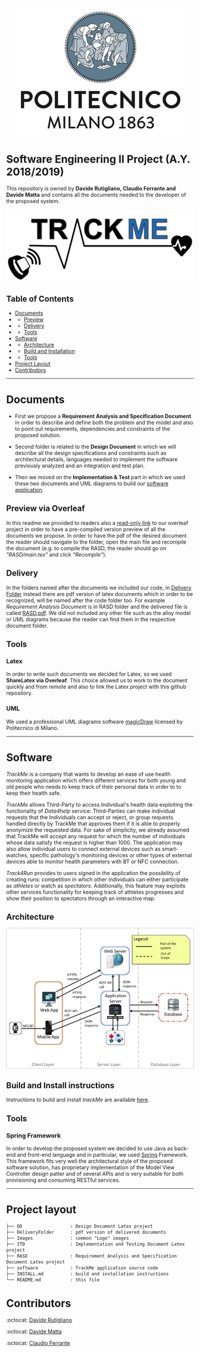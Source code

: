 <p align="center">
    <img src="Images/poli-logo.png">
</p>

# Software Engineering II Project (A.Y. 2018/2019)

This repository is owned by **Davide Rutigliano, Claudio Ferrante and Davide Matta** and contains all the documents needed to the developer of the proposed system.

<p align="center">
    <img src="Images/trackme-logo.png">
</p>

## Table of Contents
* [Documents](#documents)
* * [Preview](#preview-via-overleaf)
* * [Delivery](#delivery)
* * [Tools](#tools)
* [Software](#software)
* * [Architecture](#architecture)
* * [Build and Installation](#build-and-install-instructions)
* * [Tools](#tools-1)
* [Project Layout](#project-layout)
* [Contributors](#contributors)

---

# Documents
* First we propose a **Requirement Analysis and Specification Document** in order to describe and define both the problem and the model and also to point out requirements, dependencies and constraints of the proposed solution.

* Second folder is related to the **Design Document** in which we will describe all the design specifications and constraints such as architectural details, languages needed to implement the software previously analyzed and an integration and test plan.

* Then we moved on the **Implementation & Test** part in which we used these two documents and UML diagrams to build our [software application](#software).

## Preview via Overleaf
In this readme we provided to readers also a [read-only link](https://www.overleaf.com/read/phyfbmcdghsq) to our overleaf project in order to have a pre-compiled version preview of all the documents we propose. In order to have the pdf of the desired document the reader should navigate to the folder, open the main file and recompile the document (e.g. to compile the RASD, the reader should go on *"RASD/main.tex"* and click *"Recompile"*).

## Delivery
In the folders named after the documents we included our code, in [Delivery Folder](DeliveryFoler/) instead there are pdf version of latex documents which in order to be recognized, will be named after the code folder too. For example *Requirement Analysis Document* is in RASD folder and the delivered file is called [RASD.pdf](DeliveryFoler/RASD.pdf). We did not included any other file such as the alloy model or UML diagrams because the reader can find them in the respective document folder.

## Tools
### Latex
In order to write such documents we decided for Latex, so we used **ShareLatex via Overleaf**. This choice allowed us to work to the document quickly and from remote and also to link the Latex project with this github repository.

### UML
We used a professional UML diagrams software [magicDraw](https://www.magicdraw.com/main.php?ts=download_demo&cmd_go_to_login=1&menu=download_demo&back_cmd=cmd_show) licensed by Politecnico di Milano.

---

# Software
*TrackMe* is a company that wants to develop an ease of use health monitoring application which offers different services for both young and old people who needs to keep track of their personal data in order to to keep their health safe.

*TrackMe* allows Third-Party to access Individual's health data exploiting the functionality of *Data4help* service: Third-Parties can make individual requests that the Individuals can accept or reject, or group requests handled directly by TrackMe that approves them if it is able to properly anonymize the requested data. For sake of simplicity, we already assumed that TrackMe will accept any request for which the number of individuals whose data satisfy the request is higher than 1000. The application may also allow individual users to connect external devices such as smart-watches, specific pathology's monitoring devices or other types of external devices able to monitor health parameters with BT or NFC connection.

*Track4Run* provides to users signed in the application the possibility of creating runs: competition in which other individuals can either participate as *athletes* or watch as *spectators*. Additionally, this feature may exploits other services functionality for keeping track of athletes progresses and show their position to spectators through an interactive map.

## Architecture
<p align="center">
    <img src="DD/images/highlevel.jpg">
</p>

## Build and Install instructions
Instructions to build and install *trackMe* are available [here](INSTALL.md).

## Tools
### Spring Framework
In order to develop the proposed system we decided to use Java as back-end and front-end language and in particular, we used [Spring](https://spring.io) Framework. This framework fits very well the architectural style of the proposed software solution, has proprietary implementation of the Model View Controller design patter and of several APIs and is very suitable for both provisioning and consuming RESTful services.

---

# Project layout
```
├── DD                  : Design Document Latex project
├── DeliveryFolder      : pdf version of delivered documents
├── Images              : common "Logo" images
├── ITD                 : Implementation and Testing Document Latex project
├── RASD                : Requirement Analysis and Specification Document Latex project
├── software            : TrackMe application source code
├── INSTALL.md          : build and installation instructions
└── README.md           : this file
```

# Contributors
:octocat: [Davide Rutigliano](https://github.com/DavideRutigliano)

:octocat: [Davide Matta](https://github.com/DadeKuma)

:octocat: [Claudio Ferrante](https://github.com/ClaudioFerrante95)
